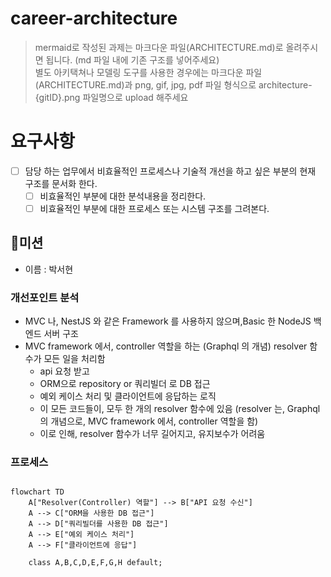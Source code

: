 # career-architecture
>
> mermaid로 작성된 과제는 마크다운 파일(ARCHITECTURE.md)로 올려주시면 됩니다. (md 파일 내에 기존 구조를 넣어주세요)<br>
> 별도 아키택쳐나 모델링 도구를 사용한 경우에는 마크다운 파일(ARCHITECTURE.md)과 png, gif, jpg, pdf 파일 형식으로 architecture-{gitID}.png 파일명으로 upload 해주세요
>

# 요구사항

- [ ] 담당 하는 업무에서 비효율적인 프로세스나 기술적 개선을 하고 싶은 부분의 현재 구조를 문서화 한다.
  - [ ] 비효율적인 부분에 대한 분석내용을 정리한다.
  - [ ] 비효율적인 부분에 대한 프로세스 또는 시스템 구조를 그려본다.

## 🚀미션

- 이름 : 박서현

### 개선포인트 분석

- MVC 나, NestJS 와 같은 Framework 를 사용하지 않으며,Basic 한 NodeJS 백엔드 서버 구조
- MVC framework 에서, controller 역할을 하는 (Graphql 의 개념) resolver 함수가 모든 일을 처리함
  - api 요청 받고
  - ORM으로 repository or 쿼리빌더 로 DB 접근
  - 예외 케이스 처리 및 클라이언트에 응답하는 로직
  - 이 모든 코드들이, 모두 한 개의 resolver 함수에 있음 (resolver 는, Graphql 의 개념으로, MVC framework 에서, controller 역할을 함)
  - 이로 인해, resolver 함수가 너무 길어지고, 유지보수가 어려움


### 프로세스

```mermaid

flowchart TD
    A["Resolver(Controller) 역할"] --> B["API 요청 수신"]
    A --> C["ORM을 사용한 DB 접근"]
    A --> D["쿼리빌더를 사용한 DB 접근"]
    A --> E["예외 케이스 처리"]
    A --> F["클라이언트에 응답"]

    class A,B,C,D,E,F,G,H default;
```
